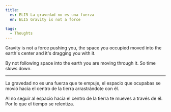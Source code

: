 ```yaml
---
title:
  es: ELI5 La gravedad no es una fuerza
  en: ELI5 Gravity is not a force

tags:
  - Thoughts
---
```


Gravity is not a force pushing you, the space you occupied moved into the earth's center and it's dragging you with it.

By not following space into the earth you are moving through it. So time slows down.

---

La gravedad no es una fuerza que te empuje, el espacio que ocupabas se movió hacia el centro de la tierra arrastrándote con él.

Al no seguir al espacio hacia el centro de la tierra te mueves a través de él. Por lo que el tiempo se relentiza.

